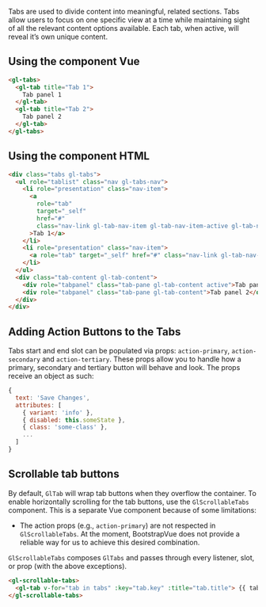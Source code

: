 Tabs are used to divide content into meaningful, related sections. Tabs allow users to focus on one
specific view at a time while maintaining sight of all the relevant content options available. Each
tab, when active, will reveal it’s own unique content.

## Using the component Vue

~~~html
<gl-tabs>
  <gl-tab title="Tab 1">
    Tab panel 1
  </gl-tab>
  <gl-tab title="Tab 2">
    Tab panel 2
  </gl-tab>
</gl-tabs>
~~~

## Using the component HTML

~~~html
<div class="tabs gl-tabs">
  <ul role="tablist" class="nav gl-tabs-nav">
    <li role="presentation" class="nav-item">
      <a
        role="tab"
        target="_self"
        href="#"
        class="nav-link gl-tab-nav-item gl-tab-nav-item-active gl-tab-nav-item-active-indigo"
      >Tab 1</a>
    </li>
    <li role="presentation" class="nav-item">
      <a role="tab" target="_self" href="#" class="nav-link gl-tab-nav-item">Tab 2</a>
    </li>
  </ul>
  <div class="tab-content gl-tab-content">
    <div role="tabpanel" class="tab-pane gl-tab-content active">Tab panel 1</div>
    <div role="tabpanel" class="tab-pane gl-tab-content">Tab panel 2</div>
  </div>
</div>
~~~

## Adding Action Buttons to the Tabs

Tabs start and end slot can be populated via props: `action-primary`, `action-secondary` and
`action-tertiary`. These props allow you to handle how a primary, secondary and tertiary button will
behave and look. The props receive an object as such:

~~~js
{
  text: 'Save Changes',
  attributes: [
    { variant: 'info' },
    { disabled: this.someState },
    { class: 'some-class' },
    ...
  ]
}
~~~

## Scrollable tab buttons

By default, `GlTab` will wrap tab buttons when they overflow the container. To
enable horizontally scrolling for the tab buttons, use the `GlScrollableTabs`
component. This is a separate Vue component because of some limitations:

- The action props (e.g., `action-primary`) are not respected in `GlScrollableTabs`. At the
  moment, BootstrapVue does not provide a reliable way for us to achieve this desired combination.

`GlScrollableTabs` composes `GlTabs` and passes through every listener, slot, or prop (with the above
exceptions).

~~~html
<gl-scrollable-tabs>
  <gl-tab v-for="tab in tabs" :key="tab.key" :title="tab.title"> {{ tab.content }} </gl-tab>
</gl-scrollable-tabs>
~~~
